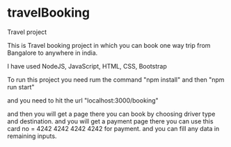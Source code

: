 # travelBooking
Travel project

This is Travel booking project in which you can book one way trip from Bangalore to anywhere in india.

I have used NodeJS, JavaScript, HTML, CSS, Bootstrap 

To run this project you need rum the command "npm install" and then "npm run start"

and you need to hit the url "localhost:3000/booking"

and then you will get a page there you can book by choosing driver type and destination.
and you will get a payment page there you can use this card no = 4242 4242 4242 4242 for payment.
and you can fill any data in remaining inputs.



